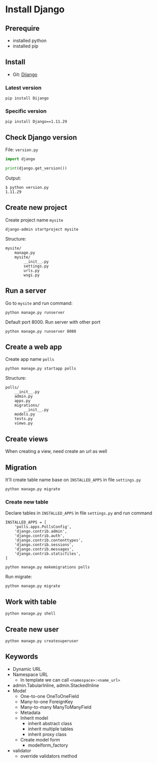 # Install Django

## Prerequire

- installed python
- installed pip

## Install

- Git: [Dijango](https://github.com/django/django.git)

### Latest version

```console
pip install Dijango
```

### Specific version

```console
pip install Django==1.11.29
```

## Check Django version

File: `version.py`

```python
import django

print(django.get_version())
```

Output:

```console
$ python version.py
1.11.29
```

## Create new project

Create project name `mysite`

```console
django-admin startproject mysite
```

Structure:

```console
mysite/
    manage.py
    mysite/
        __init__.py
        settings.py
        urls.py
        wsgi.py
```

## Run a server

Go to `mysite` and run command:

```console
python manage.py runserver
```

Default port 8000. Run server with other port

```console
python manage.py runserver 8080
```

## Create a web app

Create app name `polls`

```console
python manage.py startapp polls
```

Structure:

```console
polls/
    __init__.py
    admin.py
    apps.py
    migrations/
        __init__.py
    models.py
    tests.py
    views.py
```

## Create views

When creating a view, need create an url as well

## Migration

It'll create table name base on `INSTALLED_APPS` in file `settings.py`

```console
python manage.py migrate
```

### Create new table

Declare tables in `INSTALLED_APPS` in file `settings.py` and run command

```console
INSTALLED_APPS = [
    'polls.apps.PollsConfig',
    'django.contrib.admin',
    'django.contrib.auth',
    'django.contrib.contenttypes',
    'django.contrib.sessions',
    'django.contrib.messages',
    'django.contrib.staticfiles',
]
```

```console
python manage.py makemigrations polls
```

Run migrate:

```console
python manage.py migrate
```

## Work with table

```console
python manage.py shell
```

## Create new user

```console
python manage.py createsuperuser
```

## Keywords

- Dynamic URL
- Namespace URL
  - In template we can call `<namespace>:<name_url>`
- admin.TabularInline, admin.StackedInline
- Model
  - One-to-one OneToOneField
  - Many-to-one ForeignKey
  - Many-to-many ManyToManyField
  - Metadata
  - Inherit model
    - inherit abstract class
    - inherit multiple tables
    - inherit proxy class
  - Create model form
    - modelform_factory
- validator
  - override validators method
